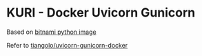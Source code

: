 # KURI - Docker Uvicorn Gunicorn

Based on [bitnami python image](https://github.com/bitnami/bitnami-docker-python)

Refer to [tiangolo/uvicorn-gunicorn-docker](https://github.com/tiangolo/uvicorn-gunicorn-docker)
